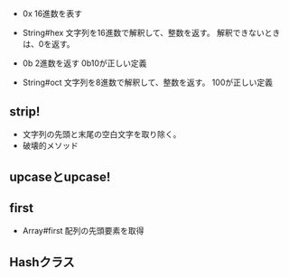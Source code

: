 ##

- 0x 16進数を表す

- String#hex
文字列を16進数で解釈して、整数を返す。
解釈できないときは、0を返す。

- 0b 2進数を返す
0b10が正しい定義

- String#oct
文字列を8進数で解釈して、整数を返す。
100が正しい定義

## strip!

- 文字列の先頭と末尾の空白文字を取り除く。
- 破壊的メソッド

## upcaseとupcase!


## first

- Array#first
配列の先頭要素を取得

## Hashクラス